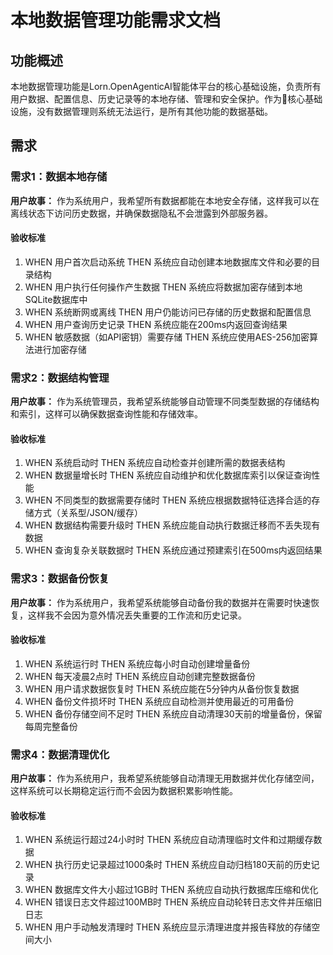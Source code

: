 # 本地数据管理功能需求文档

## 功能概述

本地数据管理功能是Lorn.OpenAgenticAI智能体平台的核心基础设施，负责所有用户数据、配置信息、历史记录等的本地存储、管理和安全保护。作为🔴核心基础设施，没有数据管理则系统无法运行，是所有其他功能的数据基础。

## 需求

### 需求1：数据本地存储

**用户故事：** 作为系统用户，我希望所有数据都能在本地安全存储，这样我可以在离线状态下访问历史数据，并确保数据隐私不会泄露到外部服务器。

#### 验收标准

1. WHEN 用户首次启动系统 THEN 系统应自动创建本地数据库文件和必要的目录结构
2. WHEN 用户执行任何操作产生数据 THEN 系统应将数据加密存储到本地SQLite数据库中
3. WHEN 系统断网或离线 THEN 用户仍能访问已存储的历史数据和配置信息
4. WHEN 用户查询历史记录 THEN 系统应能在200ms内返回查询结果
5. WHEN 敏感数据（如API密钥）需要存储 THEN 系统应使用AES-256加密算法进行加密存储

### 需求2：数据结构管理

**用户故事：** 作为系统管理员，我希望系统能够自动管理不同类型数据的存储结构和索引，这样可以确保数据查询性能和存储效率。

#### 验收标准

1. WHEN 系统启动时 THEN 系统应自动检查并创建所需的数据表结构
2. WHEN 数据量增长时 THEN 系统应自动维护和优化数据库索引以保证查询性能
3. WHEN 不同类型的数据需要存储时 THEN 系统应根据数据特征选择合适的存储方式（关系型/JSON/缓存）
4. WHEN 数据结构需要升级时 THEN 系统应能自动执行数据迁移而不丢失现有数据
5. WHEN 查询复杂关联数据时 THEN 系统应通过预建索引在500ms内返回结果

### 需求3：数据备份恢复

**用户故事：** 作为系统用户，我希望系统能够自动备份我的数据并在需要时快速恢复，这样我不会因为意外情况丢失重要的工作流和历史记录。

#### 验收标准

1. WHEN 系统运行时 THEN 系统应每小时自动创建增量备份
2. WHEN 每天凌晨2点时 THEN 系统应自动创建完整数据备份
3. WHEN 用户请求数据恢复时 THEN 系统应能在5分钟内从备份恢复数据
4. WHEN 备份文件损坏时 THEN 系统应自动检测并使用最近的可用备份
5. WHEN 备份存储空间不足时 THEN 系统应自动清理30天前的增量备份，保留每周完整备份

### 需求4：数据清理优化

**用户故事：** 作为系统用户，我希望系统能够自动清理无用数据并优化存储空间，这样系统可以长期稳定运行而不会因为数据积累影响性能。

#### 验收标准

1. WHEN 系统运行超过24小时时 THEN 系统应自动清理临时文件和过期缓存数据
2. WHEN 执行历史记录超过1000条时 THEN 系统应自动归档180天前的历史记录
3. WHEN 数据库文件大小超过1GB时 THEN 系统应自动执行数据库压缩和优化
4. WHEN 错误日志文件超过100MB时 THEN 系统应自动轮转日志文件并压缩旧日志
5. WHEN 用户手动触发清理时 THEN 系统应显示清理进度并报告释放的存储空间大小